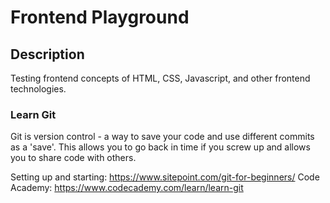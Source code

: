 # Frontend Playground

## Description
Testing frontend concepts of HTML, CSS, Javascript, and other frontend technologies.

### Learn Git
Git is version control - a way to save your code and use different commits as a 'save'. This allows you to go back in time if you screw up and allows you to share code with others.

Setting up and starting: https://www.sitepoint.com/git-for-beginners/
Code Academy: https://www.codecademy.com/learn/learn-git
